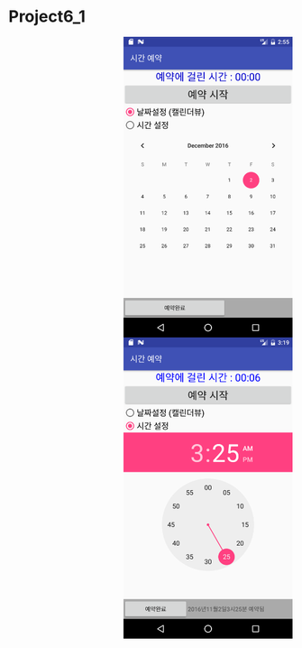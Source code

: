 # Project6_1

<img width=300 src=
"https://github.com/fbwkzl333/Project6_1/blob/master/app/pics/Screenshot_1480647302.png?raw=true" align="right">

<img width=300 src=
"https://github.com/fbwkzl333/Project6_1/blob/master/app/pics/Screenshot_1480648791.png?raw=true" align="right">
